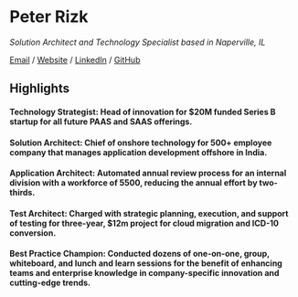 # Peter Rizk
_Solution Architect and Technology Specialist based in Naperville, IL_ <br>

[Email](mailto:petegrizk@gmail.com) / [Website](https://www.peterizk.com/) / [LinkedIn](https://www.linkedin.com/in/peterizk/) / [GitHub](https://github.com/peterizk/index.md)

## Highlights

#### Technology Strategist: Head of innovation for $20M funded Series B startup for all future PAAS and SAAS offerings. 
#### Solution Architect: Chief of onshore technology for 500+ employee company that manages application development offshore in India. 
#### Application Architect: Automated annual review process for an internal division with a workforce of 5500, reducing the annual effort by two-thirds. 
#### Test Architect: Charged with strategic planning, execution, and support of testing for three-year, $12m project for cloud migration and ICD-10 conversion. 
#### Best Practice Champion: Conducted dozens of one-on-one, group, whiteboard, and lunch and learn sessions for the benefit of enhancing teams and enterprise knowledge in company-specific innovation and cutting-edge trends.

